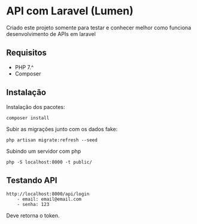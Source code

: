 # API com Laravel (Lumen)
Criado este projeto somente para testar e conhecer melhor como funciona desenvolvimento de APIs em laravel

## Requisitos
- PHP 7.^
- Composer

## Instalação

Instalação dos pacotes:

````composer install````

Subir as migrações junto com os dados fake:

````php artisan migrate:refresh --seed````

Subindo um servidor com php

````php -S localhost:8000 -t public/````

## Testando API

    http://localhost:8000/api/login
        - email: email@email.com
        - senha: 123

Deve retorna o token.